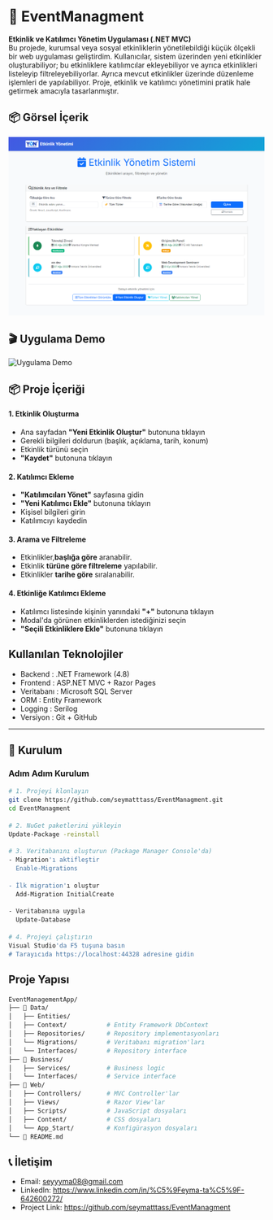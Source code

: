 # 🎉 EventManagment  
**Etkinlik ve Katılımcı Yönetim Uygulaması (.NET MVC)**  
Bu projede, kurumsal veya sosyal etkinliklerin yönetilebildiği küçük ölçekli bir web uygulaması geliştirdim.
Kullanıcılar, sistem üzerinden yeni etkinlikler oluşturabiliyor; bu etkinliklere katılımcılar ekleyebiliyor ve ayrıca etkinlikleri listeleyip filtreleyebiliyorlar.
Ayrıca mevcut etkinlikler üzerinde düzenleme işlemleri de yapılabiliyor.
Proje, etkinlik ve katılımcı yönetimini pratik hale getirmek amacıyla tasarlanmıştır.

## 📦 Görsel İçerik
![Ana Sayfa Görseli](assets/homePage.png)


## 🎬 Uygulama Demo
<img src="assets/video.gif" alt="Uygulama Demo" width="800"/>


## 📦 Proje İçeriği  

#### 1. Etkinlik Oluşturma  
- Ana sayfadan **"Yeni Etkinlik Oluştur"** butonuna tıklayın  
- Gerekli bilgileri doldurun (başlık, açıklama, tarih, konum)  
- Etkinlik türünü seçin  
- **"Kaydet"** butonuna tıklayın  

#### 2. Katılımcı Ekleme  
- **"Katılımcıları Yönet"** sayfasına gidin  
- **"Yeni Katılımcı Ekle"** butonuna tıklayın  
- Kişisel bilgileri girin  
- Katılımcıyı kaydedin

#### 3. Arama ve Filtreleme
- Etkinlikler,**başlığa göre** aranabilir.
- Etkinlik **türüne göre filtreleme** yapılabilir.
- Etkinlikler **tarihe göre** sıralanabilir.

#### 4. Etkinliğe Katılımcı Ekleme  
- Katılımcı listesinde kişinin yanındaki **"+"** butonuna tıklayın  
- Modal'da görünen etkinliklerden istediğinizi seçin  
- **"Seçili Etkinliklere Ekle"** butonuna tıklayın  

## Kullanılan Teknolojiler
- Backend : .NET Framework (4.8) 
- Frontend : ASP.NET MVC + Razor Pages 
- Veritabanı : Microsoft SQL Server 
- ORM : Entity Framework
- Logging : Serilog
- Versiyon : Git + GitHub 

---

## 🚀 Kurulum  
### Adım Adım Kurulum  
```bash
# 1. Projeyi klonlayın
git clone https://github.com/seymatttass/EventManagment.git
cd EventManagment

# 2. NuGet paketlerini yükleyin
Update-Package -reinstall  

# 3. Veritabanını oluşturun (Package Manager Console'da)
- Migration'ı aktifleştir
  Enable-Migrations

- İlk migration'ı oluştur
  Add-Migration InitialCreate

- Veritabanına uygula
  Update-Database

# 4. Projeyi çalıştırın
Visual Studio'da F5 tuşuna basın  
# Tarayıcıda https://localhost:44328 adresine gidin  
```


## Proje Yapısı
```bash
EventManagementApp/
├── 📁 Data/
│   ├── Entities/   
│   ├── Context/           # Entity Framework DbContext
│   ├── Repositories/      # Repository implementasyonları
│   └── Migrations/        # Veritabanı migration'ları
│   └── Interfaces/        # Repository interface
├── 📁 Business/
│   ├── Services/          # Business logic
│   └── Interfaces/        # Service interface
├── 📁 Web/
│   ├── Controllers/       # MVC Controller'lar
│   ├── Views/             # Razor View'lar
│   ├── Scripts/           # JavaScript dosyaları
│   ├── Content/           # CSS dosyaları
│   └── App_Start/         # Konfigürasyon dosyaları
└── 📄 README.md
```


## 📞 **İletişim**
- Email: seyyyma08@gmail.com
- LinkedIn: https://www.linkedin.com/in/%C5%9Feyma-ta%C5%9F-642600272/
- Project Link: https://github.com/seymatttass/EventManagment
